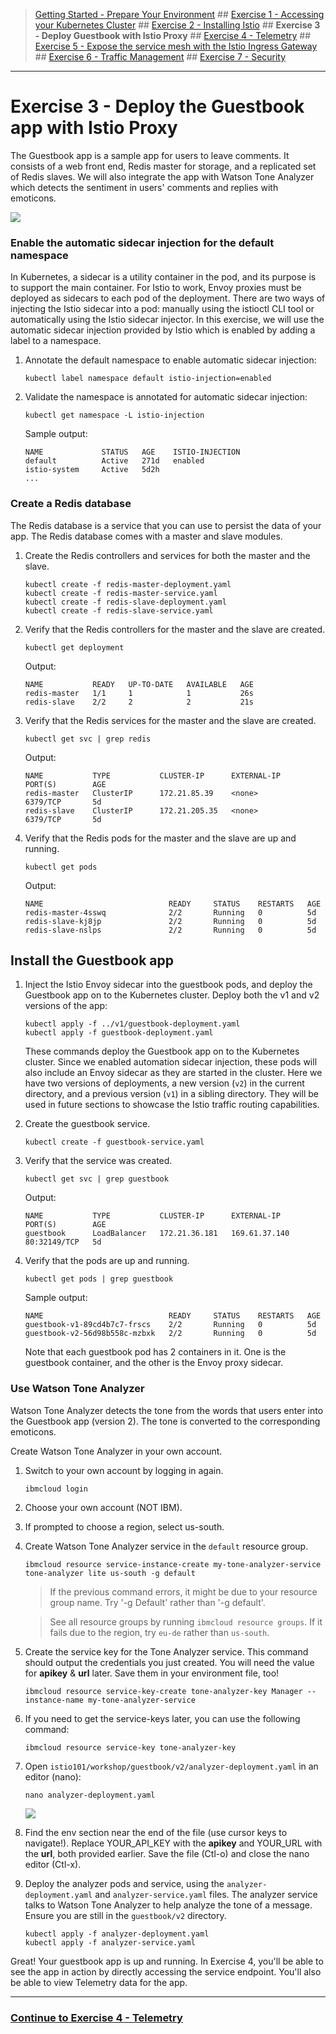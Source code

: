 
>[Getting Started - Prepare Your Environment](../README.md) ## 
[Exercise 1 - Accessing your Kubernetes Cluster](../exercise-1/README.md) ## 
[Exercise 2 - Installing Istio](../exercise-2/README.md) ## 
**Exercise 3 - Deploy Guestbook with Istio Proxy** ## 
[Exercise 4 - Telemetry](../exercise-4/README.md) ## 
[Exercise 5 - Expose the service mesh with the Istio Ingress Gateway](../exercise-5/README.md) ## 
[Exercise 6 - Traffic Management](../exercise-6/README.md) ## 
[Exercise 7 - Security](../exercise-7/README.md)

---

# Exercise 3 - Deploy the Guestbook app with Istio Proxy

The Guestbook app is a sample app for users to leave comments. It consists of a web front end, Redis master for storage, and a replicated set of Redis slaves. We will also integrate the app with Watson Tone Analyzer which detects the sentiment in users' comments and replies with emoticons.

![](../README_images/istio1.jpg)

<!-- ### Download the Guestbook app
1. In the web shell, clone the Guestbook app from GitHub into the `workshop` directory.

    ```shell
    git clone -b kubecon2019 https://github.com/IBM/guestbook
    ```

2. Navigate into the app directory.

    ```shell
    cd guestbook/v2
    ```
-->

### Enable the automatic sidecar injection for the default namespace
In Kubernetes, a sidecar is a utility container in the pod, and its purpose is to support the main container. For Istio to work, Envoy proxies must be deployed as sidecars to each pod of the deployment. There are two ways of injecting the Istio sidecar into a pod: manually using the istioctl CLI tool or automatically using the Istio sidecar injector. In this exercise, we will use the automatic sidecar injection provided by Istio which is enabled by adding a label to a namespace.

1. Annotate the default namespace to enable automatic sidecar injection:
    
    ``` shell
    kubectl label namespace default istio-injection=enabled
    ```
    
2. Validate the namespace is annotated for automatic sidecar injection:
    
    ``` shell
    kubectl get namespace -L istio-injection
    ```
    
    Sample output:
    ``` shell
    NAME             STATUS   AGE    ISTIO-INJECTION
    default          Active   271d   enabled
    istio-system     Active   5d2h
    ...
    ```

### Create a Redis database
The Redis database is a service that you can use to persist the data of your app. The Redis database comes with a master and slave modules.

1. Create the Redis controllers and services for both the master and the slave.

    ``` shell
    kubectl create -f redis-master-deployment.yaml
    kubectl create -f redis-master-service.yaml
    kubectl create -f redis-slave-deployment.yaml
    kubectl create -f redis-slave-service.yaml
    ```

2. Verify that the Redis controllers for the master and the slave are created.

    ```shell
    kubectl get deployment
    ```
    Output:
    ```shell
    NAME           READY   UP-TO-DATE   AVAILABLE   AGE
    redis-master   1/1     1            1           26s
    redis-slave    2/2     2            2           21s
    ```

3. Verify that the Redis services for the master and the slave are created.

    ```shell
    kubectl get svc | grep redis
    ```
    Output:
    ```shell
    NAME           TYPE           CLUSTER-IP      EXTERNAL-IP     PORT(S)        AGE
    redis-master   ClusterIP      172.21.85.39    <none>          6379/TCP       5d
    redis-slave    ClusterIP      172.21.205.35   <none>          6379/TCP       5d
    ```

4. Verify that the Redis pods for the master and the slave are up and running.

    ```shell
    kubectl get pods
    ```
    Output:
    ```shell
    NAME                            READY     STATUS    RESTARTS   AGE
    redis-master-4sswq              2/2       Running   0          5d
    redis-slave-kj8jp               2/2       Running   0          5d
    redis-slave-nslps               2/2       Running   0          5d
    ```

## Install the Guestbook app

1. Inject the Istio Envoy sidecar into the guestbook pods, and deploy the Guestbook app on to the Kubernetes cluster. Deploy both the v1 and v2 versions of the app:

    ```shell
    kubectl apply -f ../v1/guestbook-deployment.yaml
    kubectl apply -f guestbook-deployment.yaml
    ```

    These commands deploy the Guestbook app on to the Kubernetes cluster. Since we enabled automation sidecar injection, these pods will also include an Envoy sidecar as they are started in the cluster. Here we have two versions of deployments, a new version (`v2`) in the current directory, and a previous version (`v1`) in a sibling directory. They will be used in future sections to showcase the Istio traffic routing capabilities.

2. Create the guestbook service.

    ```shell
    kubectl create -f guestbook-service.yaml
    ```

3. Verify that the service was created.

    ```shell
    kubectl get svc | grep guestbook
    ```
    Output:
    ```shell
    NAME           TYPE           CLUSTER-IP      EXTERNAL-IP     PORT(S)        AGE
    guestbook      LoadBalancer   172.21.36.181   169.61.37.140   80:32149/TCP   5d
    ```

4. Verify that the pods are up and running.

    ```shell
    kubectl get pods | grep guestbook
    ```
    Sample output:
    ```shell
    NAME                            READY     STATUS    RESTARTS   AGE
    guestbook-v1-89cd4b7c7-frscs    2/2       Running   0          5d
    guestbook-v2-56d98b558c-mzbxk   2/2       Running   0          5d
    ```

    Note that each guestbook pod has 2 containers in it. One is the guestbook container, and the other is the Envoy proxy sidecar.


### Use Watson Tone Analyzer
Watson Tone Analyzer detects the tone from the words that users enter into the Guestbook app (version 2). The tone is converted to the corresponding emoticons.

Create Watson Tone Analyzer in your own account.

1. Switch to your own account by logging in again.

    ```shell
    ibmcloud login
    ```

1. Choose your own account (NOT IBM).

1. If prompted to choose a region, select us-south.

1. Create Watson Tone Analyzer service in the `default` resource group. 

    ```shell
    ibmcloud resource service-instance-create my-tone-analyzer-service tone-analyzer lite us-south -g default
    ```

    > If the previous command errors, it might be due to your resource group name. Try '-g Default' rather than '-g default'.
    
    > See all resource groups by running `ibmcloud resource groups`. If it fails due to the region, try `eu-de` rather than `us-south`.

1. Create the service key for the Tone Analyzer service. This command should output the credentials you just created. You will need the value for **apikey** & **url** later. Save them in your environment file, too!

    ```shell
    ibmcloud resource service-key-create tone-analyzer-key Manager --instance-name my-tone-analyzer-service
    ```
1. If you need to get the service-keys later, you can use the following command:

    ```shell
    ibmcloud resource service-key tone-analyzer-key
    ``` 

1. Open `istio101/workshop/guestbook/v2/analyzer-deployment.yaml` in an editor (nano):

   ```
   nano analyzer-deployment.yaml
   ```
   
   ![](../README_images/fileeditor2.png)


1. Find the env section near the end of the file (use cursor keys to navigate!). Replace YOUR_API_KEY with the **apikey** and YOUR_URL with the **url**, both provided earlier. Save the file (Ctl-o) and close the nano editor (Ctl-x).


1.   Deploy the analyzer pods and service, using the `analyzer-deployment.yaml` and `analyzer-service.yaml` files. The analyzer service talks to Watson Tone Analyzer to help analyze the tone of a message. Ensure you are still in the `guestbook/v2` directory.

      ```
      kubectl apply -f analyzer-deployment.yaml
      kubectl apply -f analyzer-service.yaml
      ```

Great! Your guestbook app is up and running. In Exercise 4, you'll be able to see the app in action by directly accessing the service endpoint. You'll also be able to view Telemetry data for the app.

---

### [Continue to Exercise 4 - Telemetry](../exercise-4/README.md)
